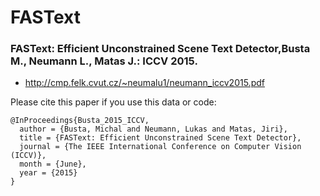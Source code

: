 # FASText

### FASText: Efficient Unconstrained Scene Text Detector,Busta M., Neumann L., Matas J.:  ICCV 2015.  
  - http://cmp.felk.cvut.cz/~neumalu1/neumann_iccv2015.pdf

 
  

Please cite this paper if you use this data or code:
```
@InProceedings{Busta_2015_ICCV,
  author = {Busta, Michal and Neumann, Lukas and Matas, Jiri},
  title = {FASText: Efficient Unconstrained Scene Text Detector},
  journal = {The IEEE International Conference on Computer Vision (ICCV)},
  month = {June},
  year = {2015}
}
```
